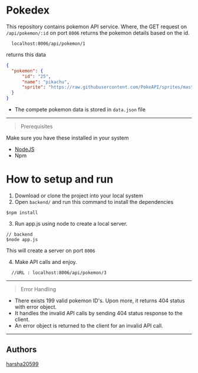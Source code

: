 # Pokedex
This repository contains pokemon API service. Where, the GET request on `/api/pokemon/:id` on port `8006` returns the pokemon details based on the id.
  ```url
    localhost:8006/api/pokemon/1
  ```
  returns this data 
  ```json
  {
    "pokemon": {
        "id": "25",
        "name": "pikachu",
        "sprite": "https://raw.githubusercontent.com/PokeAPI/sprites/master/sprites/pokemon/25.png"
    }
  }
  ```

- The compete pokemon data is stored in `data.json` file
---

> Prerequisites

Make sure you have these installed in your system
- [NodeJS](https://nodjs.org/download)
- Npm

# How to setup and run

  1. Download or clone the project into your local system
  2. Open `backend/` and run this command to install the dependencies
  ```shell
  $npm install
  ```
  3. Run app.js using node to create a local server.
  ```shell
  // backend
  $node app.js
  ```
  This will create a server on port `8006`
  
  4. Make API calls and enjoy.
  ```
    //URL : localhost:8006/api/pokemon/3
  ```
---

> Error Handling
- There exists 199 valid pokemon ID's. Upon more, it returns 404 status with error object.
- It handles the invalid API calls by sending 404 status response to the client.
- An error object is returned to the client for an invalid API call.

---

## Authors
[harsha20599](https://github.com/harsha20599)
